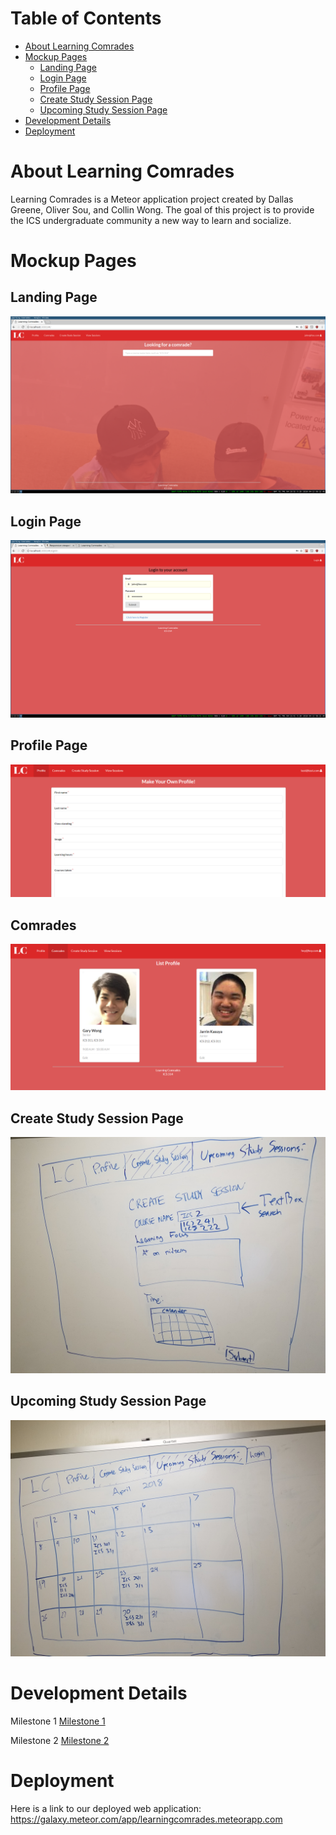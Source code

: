 # Table of Contents

* [About Learning Comrades](#about-learning-comrades)
* [Mockup Pages](#mockup-pages)
  * [Landing Page](#landing-page)
  * [Login Page](#login-page)
  * [Profile Page](#profile-page)
  * [Create Study Session Page](#create-study-session-page)
  * [Upcoming Study Session Page](#upcoming-study-session-page)
* [Development Details](#development-details)
* [Deployment](#deployment)
  
 
# About Learning Comrades

Learning Comrades is a Meteor application project created by Dallas Greene, Oliver Sou, and Collin Wong. The goal of this project 
is to provide the ICS undergraduate community a new way to learn and socialize.

# Mockup Pages

## Landing Page

![](images/landing_page2.png)

## Login Page

![](images/login2.png)

## Profile Page

![](images/profile2.PNG)

## Comrades

![](images/comrades.PNG)

## Create Study Session Page

![](images/create.jpg)

## Upcoming Study Session Page

![](images/upcoming.jpg)

# Development Details

Milestone 1
[Milestone 1](https://github.com/learningcomrades/LearningComrades/projects/2) 

Milestone 2
[Milestone 2](https://github.com/learningcomrades/LearningComrades/projects/3)


# Deployment

Here is a link to our deployed web application: https://galaxy.meteor.com/app/learningcomrades.meteorapp.com

